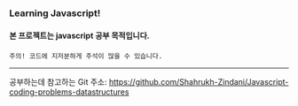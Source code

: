 ### Learning Javascript!
#### 본 프로젝트는 javascript 공부 목적입니다.

```주의! 코드에 지저분하게 주석이 많을 수 있습니다.```

---

공부하는데 참고하는 Git 주소: https://github.com/Shahrukh-Zindani/Javascript-coding-problems-datastructures
